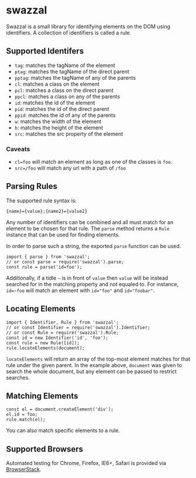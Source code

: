 # swazzal #

Swazzal is a small library for identifying elements on the DOM using
identifiers. A collection of identifiers is called a rule.

## Supported Identifers ##

* `tag`: matches the tagName of the element
* `ptag`: matches the tagName of the direct parent
* `pptag`: matches the tagName of any of the parents
* `cl`: matches a class on the element
* `pcl`: matches a class on the direct parent
* `ppcl`: matches a class on any of the parents
* `id`: matches the id of the element
* `pid`: matches the id of the direct parent
* `ppid`: matches the id of any of the parents
* `w`: matches the width of the element
* `h`: matches the height of the element
* `src`: matches the src property of the element

### Caveats ###

* `cl=foo` will match an element as long as one of the classes is `foo`.
* `src=/foo` will match any url with a path of `/foo`

## Parsing Rules ##

The supported rule syntax is:

    {name}={value};{name2}={value2}

Any number of identifiers can be combined and all must match for an element to
be chosen for that rule. The `parse` method returns a `Rule` instance that
can be used for finding elements.

In order to parse such a string, the exported `parse` function can be used.

    import { parse } from 'swazzal';
    // or const parse = require('swazzal').parse;
    const rule = parse('id=foo');

Additionally, if a tidle `~` is in front of `value` then `value` will be
instead searched for in the matching property and not equaled to. For
instance, `id=~foo` will match an element with `id="foo"` and `id="foobar"`.

## Locating Elements ##

    import { Identifier, Rule } from 'swazzal';
    // or const Identifier = require('swazzal').Identifier;
    // or const Rule = require('swazzal').Rule;
    const id = new Identifier('id', 'foo');
    const rule = new Rule([id]);
    rule.locateElements(document);

`locateElements` will return an array of the top-most element matches for that
rule under the given parent. In the example above, `document` was given to
search the whole document, but any element can be passed to restrict searches.

## Matching Elements ##

    const el = document.createElement('div');
    el.id = foo;
    rule.match(el);

You can also match specific elements to a rule.


## Supported Browsers ##

Automated testing for Chrome, Firefox, IE6+, Safari is provided via
[BrowserStack](https://www.browserstack.com/).
